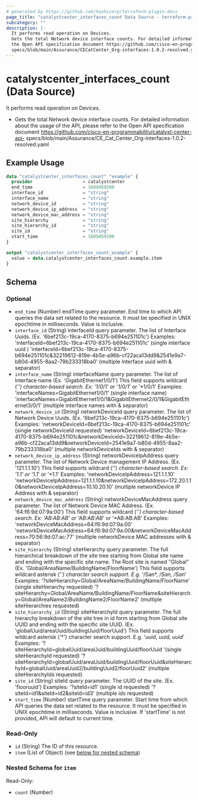 ```yaml
---
# generated by https://github.com/hashicorp/terraform-plugin-docs
page_title: "catalystcenter_interfaces_count Data Source - terraform-provider-catalystcenter"
subcategory: ""
description: |-
  It performs read operation on Devices.
  Gets the total Network device interface counts. For detailed information about the usage of the API, please refer to
  the Open API specification document https://github.com/cisco-en-programmability/catalyst-center-api-
  specs/blob/main/Assurance/CECatCenter_Org-interfaces-1.0.2-resolved.yaml
---
```


# catalystcenter_interfaces_count (Data Source)

It performs read operation on Devices.

- Gets the total Network device interface counts. For detailed information about the usage of the API, please refer to
the Open API specification document https://github.com/cisco-en-programmability/catalyst-center-api-
specs/blob/main/Assurance/CE_Cat_Center_Org-interfaces-1.0.2-resolved.yaml

## Example Usage

```terraform
data "catalystcenter_interfaces_count" "example" {
  provider                   = catalystcenter
  end_time                   = 1609459200
  interface_id               = "string"
  interface_name             = "string"
  network_device_id          = "string"
  network_device_ip_address  = "string"
  network_device_mac_address = "string"
  site_hierarchy             = "string"
  site_hierarchy_id          = "string"
  site_id                    = "string"
  start_time                 = 1609459200
}

output "catalystcenter_interfaces_count_example" {
  value = data.catalystcenter_interfaces_count.example.item
}
```

<!-- schema generated by tfplugindocs -->
## Schema

### Optional

- `end_time` (Number) endTime query parameter. End time to which API queries the data set related to the resource. It must be specified in UNIX epochtime in milliseconds. Value is inclusive.
- `interface_id` (String) interfaceId query parameter. The list of Interface Uuids. (Ex. '6bef213c-19ca-4170-8375-b694e251101c')
Examples:
'interfaceId=6bef213c-19ca-4170-8375-b694e251101c' (single interface uuid )
'interfaceId=6bef213c-19ca-4170-8375-b694e251101c&32219612-819e-4b5e-a96b-cf22aca13dd9&2541e9a7-b80d-4955-8aa2-79b233318ba0' (multiple Interface uuid with & separator)
- `interface_name` (String) interfaceName query parameter. The list of Interface name (Ex. 'GigabitEthernet1/0/1') This field supports wildcard ('*') character-based search.  Ex: '*1/0/1*' or '1/0/1*' or '*1/0/1'
Examples:
'interfaceNames=GigabitEthernet1/0/1' (single interface name)
'interfaceNames=GigabitEthernet1/0/1&GigabitEthernet2/0/1&GigabitEthernet3/0/1' (multiple interface names with & separator)
- `network_device_id` (String) networkDeviceId query parameter. The list of Network Device Uuids. (Ex. '6bef213c-19ca-4170-8375-b694e251101c')
Examples:
'networkDeviceId=6bef213c-19ca-4170-8375-b694e251101c' (single networkDeviceId requested)
'networkDeviceId=6bef213c-19ca-4170-8375-b694e251101c&networkDeviceId=32219612-819e-4b5e-a96b-cf22aca13dd9&networkDeviceId=2541e9a7-b80d-4955-8aa2-79b233318ba0' (multiple networkDeviceIds with & separator)
- `network_device_ip_address` (String) networkDeviceIpAddress query parameter. The list of Network Device management IP Address. (Ex. '121.1.1.10')
This field supports wildcard ('*') character-based search.  Ex: '*1.1*' or '1.1*' or '*1.1'
Examples:
'networkDeviceIpAddress=121.1.1.10'
'networkDeviceIpAddress=121.1.1.10&networkDeviceIpAddress=172.20.1.10&networkDeviceIpAddress=10.10.20.10' (multiple networkDevice IP Address with & separator)
- `network_device_mac_address` (String) networkDeviceMacAddress query parameter. The list of Network Device MAC Address. (Ex. '64:f6:9d:07:9a:00')
This field supports wildcard ('*') character-based search.  Ex: '*AB:AB:AB*' or 'AB:AB:AB*' or '*AB:AB:AB'
Examples:
'networkDeviceMacAddress=64:f6:9d:07:9a:00'
'networkDeviceMacAddress=64:f6:9d:07:9a:00&networkDeviceMacAddress=70:56:9d:07:ac:77' (multiple networkDevice MAC addresses with & separator)
- `site_hierarchy` (String) siteHierarchy query parameter. The full hierarchical breakdown of the site tree starting from Global site name and ending with the specific site name. The Root site is named "Global" (Ex. 'Global/AreaName/BuildingName/FloorName')
This field supports wildcard asterisk ('*') character search support. E.g. '*/San*, */San, /San*'
Examples:
'?siteHierarchy=Global/AreaName/BuildingName/FloorName' (single siteHierarchy requested)
'?siteHierarchy=Global/AreaName/BuildingName/FloorName&siteHierarchy=Global/AreaName2/BuildingName2/FloorName2' (multiple siteHierarchies requested)
- `site_hierarchy_id` (String) siteHierarchyId query parameter. The full hierarchy breakdown of the site tree in id form starting from Global site UUID and ending with the specific site UUID. (Ex. 'globalUuid/areaUuid/buildingUuid/floorUuid')
This field supports wildcard asterisk ('*') character search support. E.g. '*uuid*, *uuid, uuid*'
Examples:
'?siteHierarchyId=globalUuid/areaUuid/buildingUuid/floorUuid '(single siteHierarchyId requested)
'?siteHierarchyId=globalUuid/areaUuid/buildingUuid/floorUuid&siteHierarchyId=globalUuid/areaUuid2/buildingUuid2/floorUuid2' (multiple siteHierarchyIds requested)
- `site_id` (String) siteId query parameter. The UUID of the site. (Ex. 'flooruuid')
Examples:
'?siteId=id1' (single id requested)
'?siteId=id1&siteId=id2&siteId=id3' (multiple ids requested)
- `start_time` (Number) startTime query parameter. Start time from which API queries the data set related to the resource. It must be specified in UNIX epochtime in milliseconds. Value is inclusive.
If 'startTime' is not provided, API will default to current time.

### Read-Only

- `id` (String) The ID of this resource.
- `item` (List of Object) (see [below for nested schema](#nestedatt--item))

<a id="nestedatt--item"></a>
### Nested Schema for `item`

Read-Only:

- `count` (Number)
